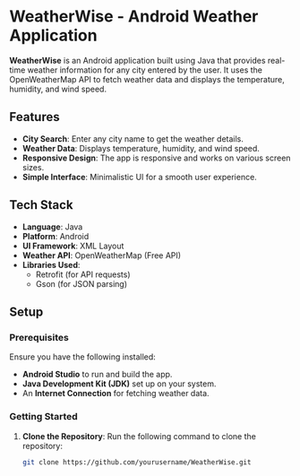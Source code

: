# WeatherWise - Android Weather Application

**WeatherWise** is an Android application built using Java that provides real-time weather information for any city entered by the user. It uses the OpenWeatherMap API to fetch weather data and displays the temperature, humidity, and wind speed.

## Features

- **City Search**: Enter any city name to get the weather details.
- **Weather Data**: Displays temperature, humidity, and wind speed.
- **Responsive Design**: The app is responsive and works on various screen sizes.
- **Simple Interface**: Minimalistic UI for a smooth user experience.

## Tech Stack

- **Language**: Java
- **Platform**: Android
- **UI Framework**: XML Layout
- **Weather API**: OpenWeatherMap (Free API)
- **Libraries Used**:
  - Retrofit (for API requests)
  - Gson (for JSON parsing)

## Setup

### Prerequisites

Ensure you have the following installed:

- **Android Studio** to run and build the app.
- **Java Development Kit (JDK)** set up on your system.
- An **Internet Connection** for fetching weather data.

### Getting Started

1. **Clone the Repository**:
   Run the following command to clone the repository:
   ```bash
   git clone https://github.com/yourusername/WeatherWise.git
